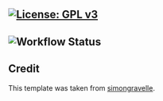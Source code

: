 ## [![License: GPL v3](https://img.shields.io/badge/License-GPLv3-blue.svg)](https://www.gnu.org/licenses/gpl-3.0)
## ![Workflow Status](https://github.com/simongravelle/simongravelle.github.io/actions/workflows/gh-pages.yml/badge.svg)

## Credit

This template was taken from [simongravelle](https://github.com/simongravelle).
